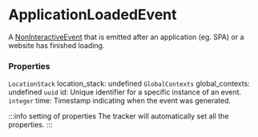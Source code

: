 # ApplicationLoadedEvent
A [NonInteractiveEvent](/taxonomy/reference/events/NonInteractiveEvent.md) that is emitted after an application (eg. SPA) or a website has finished loading.

### Properties
`LocationStack` location_stack: undefined
`GlobalContexts` global_contexts: undefined
`uuid` id: Unique identifier for a specific instance of an event.
`integer` time: Timestamp indicating when the event was generated.

:::info setting of properties
The tracker will automatically set all the properties.
:::
